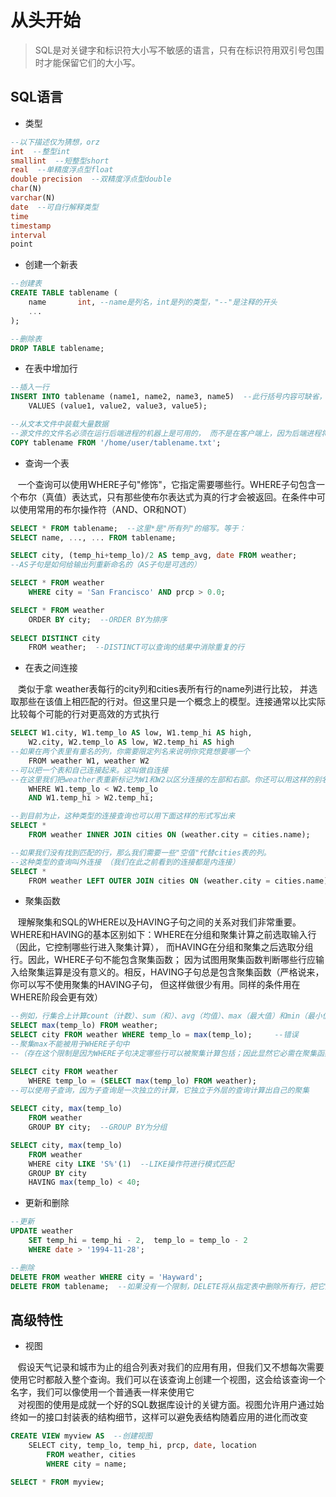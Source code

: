 从头开始
====

>SQL是对关键字和标识符大小写不敏感的语言，只有在标识符用双引号包围时才能保留它们的大小写。 

SQL语言
----

* 类型
```sql
--以下描述仅为猜想，orz
int  --整型int
smallint  --短整型short
real  --单精度浮点型float
double precision  --双精度浮点型double
char(N)
varchar(N)
date  --可自行解释类型
time
timestamp
interval
point
```

* 创建一个新表
```sql
--创建表
CREATE TABLE tablename (
    name       int, --name是列名，int是列的类型，"--"是注释的开头
    ...
); 

--删除表
DROP TABLE tablename; 
```
* 在表中增加行
```sql
--插入一行
INSERT INTO tablename (name1, name2, name3, name5)  --此行括号内容可缺省，加入括号可选择插入哪些列
    VALUES (value1, value2, value3, value5);

--从文本文件中装载大量数据
--源文件的文件名必须在运行后端进程的机器上是可用的， 而不是在客户端上，因为后端进程将直接读取该文件
COPY tablename FROM '/home/user/tablename.txt';
```

- 查询一个表

    一个查询可以使用WHERE子句"修饰"，它指定需要哪些行。WHERE子句包含一个布尔（真值）表达式，只有那些使布尔表达式为真的行才会被返回。在条件中可以使用常用的布尔操作符（AND、OR和NOT）
```sql
SELECT * FROM tablename;  --这里*是"所有列"的缩写。等于：
SELECT name, ..., ... FROM tablename;

SELECT city, (temp_hi+temp_lo)/2 AS temp_avg, date FROM weather;  
--AS子句是如何给输出列重新命名的（AS子句是可选的）

SELECT * FROM weather
    WHERE city = 'San Francisco' AND prcp > 0.0;

SELECT * FROM weather
    ORDER BY city;  --ORDER BY为排序
    
SELECT DISTINCT city
    FROM weather;  --DISTINCT可以查询的结果中消除重复的行
```

- 在表之间连接
    
    类似于拿 weather表每行的city列和cities表所有行的name列进行比较， 并选取那些在该值上相匹配的行对。但这里只是一个概念上的模型。连接通常以比实际比较每个可能的行对更高效的方式执行
```sql
SELECT W1.city, W1.temp_lo AS low, W1.temp_hi AS high,  
    W2.city, W2.temp_lo AS low, W2.temp_hi AS high
--如果在两个表里有重名的列，你需要限定列名来说明你究竟想要哪一个
    FROM weather W1, weather W2
--可以把一个表和自己连接起来。这叫做自连接
--在这里我们把weather表重新标记为W1和W2以区分连接的左部和右部。你还可以用这样的别名在其它查询里节约一些敲键
    WHERE W1.temp_lo < W2.temp_lo
    AND W1.temp_hi > W2.temp_hi;  

--到目前为止，这种类型的连接查询也可以用下面这样的形式写出来
SELECT *
    FROM weather INNER JOIN cities ON (weather.city = cities.name);

--如果我们没有找到匹配的行，那么我们需要一些"空值"代替cities表的列。 
--这种类型的查询叫外连接 （我们在此之前看到的连接都是内连接）
SELECT *
    FROM weather LEFT OUTER JOIN cities ON (weather.city = cities.name);  --此为左外连接
```

* 聚集函数

    理解聚集和SQL的WHERE以及HAVING子句之间的关系对我们非常重要。WHERE和HAVING的基本区别如下：WHERE在分组和聚集计算之前选取输入行（因此，它控制哪些行进入聚集计算）， 而HAVING在分组和聚集之后选取分组行。因此，WHERE子句不能包含聚集函数； 因为试图用聚集函数判断哪些行应输入给聚集运算是没有意义的。相反，HAVING子句总是包含聚集函数（严格说来，你可以写不使用聚集的HAVING子句， 但这样做很少有用。同样的条件用在WHERE阶段会更有效）
```sql
--例如，行集合上计算count（计数）、sum（和）、avg（均值）、max（最大值）和min（最小值）的函数
SELECT max(temp_lo) FROM weather;
SELECT city FROM weather WHERE temp_lo = max(temp_lo);     --错误
--聚集max不能被用于WHERE子句中
--（存在这个限制是因为WHERE子句决定哪些行可以被聚集计算包括；因此显然它必需在聚集函数之前被计算）

SELECT city FROM weather
    WHERE temp_lo = (SELECT max(temp_lo) FROM weather);  
--可以使用子查询，因为子查询是一次独立的计算，它独立于外层的查询计算出自己的聚集
    
SELECT city, max(temp_lo)
    FROM weather
    GROUP BY city;  --GROUP BY为分组

SELECT city, max(temp_lo)
    FROM weather
    WHERE city LIKE 'S%'(1)  --LIKE操作符进行模式匹配
    GROUP BY city
    HAVING max(temp_lo) < 40;
```

* 更新和删除
```sql
--更新
UPDATE weather
    SET temp_hi = temp_hi - 2,  temp_lo = temp_lo - 2
    WHERE date > '1994-11-28';

--删除
DELETE FROM weather WHERE city = 'Hayward';
DELETE FROM tablename;  --如果没有一个限制，DELETE将从指定表中删除所有行，把它清空。做这些之前系统不会请求你确认
```

高级特性
----

- 视图

    假设天气记录和城市为止的组合列表对我们的应用有用，但我们又不想每次需要使用它时都敲入整个查询。我们可以在该查询上创建一个视图，这会给该查询一个名字，我们可以像使用一个普通表一样来使用它  
    对视图的使用是成就一个好的SQL数据库设计的关键方面。视图允许用户通过始终如一的接口封装表的结构细节，这样可以避免表结构随着应用的进化而改变
```sql
CREATE VIEW myview AS  --创建视图
    SELECT city, temp_lo, temp_hi, prcp, date, location
        FROM weather, cities
        WHERE city = name;

SELECT * FROM myview;
```
